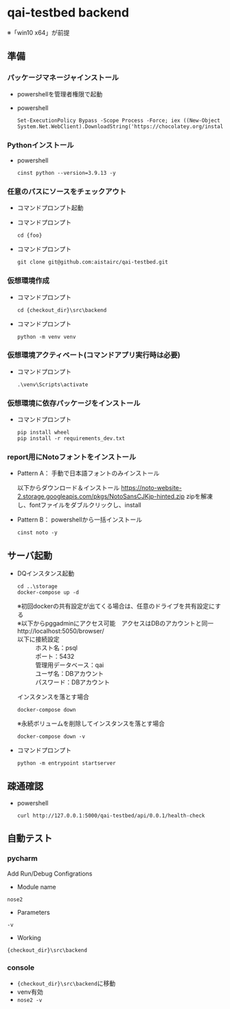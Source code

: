 # qai-testbed backend

※「win10 x64」が前提

## 準備

### パッケージマネージャインストール

* powershellを管理者権限で起動

* powershell
    ```
    Set-ExecutionPolicy Bypass -Scope Process -Force; iex ((New-Object System.Net.WebClient).DownloadString('https://chocolatey.org/install.ps1'))
    ```

### Pythonインストール

* powershell
    ```
    cinst python --version=3.9.13 -y
    ```

### 任意のパスにソースをチェックアウト

* コマンドプロンプト起動

* コマンドプロンプト
    ```
    cd {foo}
    ```

* コマンドプロンプト
    ```
    git clone git@github.com:aistairc/qai-testbed.git
    ```

### 仮想環境作成

* コマンドプロンプト
    ```
    cd {checkout_dir}\src\backend
    ```

* コマンドプロンプト
    ```
    python -m venv venv
    ```

### 仮想環境アクティベート(コマンドアプリ実行時は必要)

* コマンドプロンプト
    ```
    .\venv\Scripts\activate
    ```

### 仮想環境に依存パッケージをインストール

* コマンドプロンプト
    ```
    pip install wheel
    pip install -r requirements_dev.txt
    ```

### report用にNotoフォントをインストール

* Pattern A： 手動で日本語フォントのみインストール

    以下からダウンロード＆インストール
    https://noto-website-2.storage.googleapis.com/pkgs/NotoSansCJKjp-hinted.zip
    zipを解凍し、fontファイルをダブルクリックし、install
    
* Pattern B： powershellから一括インストール
    ```
    cinst noto -y
    ```

## サーバ起動

* DQインスタンス起動

    ```
    cd ..\storage
    docker-compose up -d
    ```
    ※初回dockerの共有設定が出てくる場合は、任意のドライブを共有設定にする  
    ※以下からpggadminにアクセス可能　アクセスはDBのアカウントと同一  
    http://localhost:5050/browser/  
    以下に接続設定  
　　　ホスト名：psql  
　　　ポート：5432  
　　　管理用データベース：qai  
　　　ユーザ名：DBアカウント  
　　　パスワード：DBアカウント  

    インスタンスを落とす場合
    ```
    docker-compose down
    ```

    ※永続ボリュームを削除してインスタンスを落とす場合
    ```
    docker-compose down -v
    ```

* コマンドプロンプト
    ```
    python -m entrypoint startserver
    ```

## 疎通確認

* powershell
    ``` 
    curl http://127.0.0.1:5000/qai-testbed/api/0.0.1/health-check
    ```

## 自動テスト

### pycharm

Add Run/Debug Configrations

* Module name

`nose2`

* Parameters

`-v`

* Working

`{checkout_dir}\src\backend`

### console

* `{checkout_dir}\src\backend`に移動
* venv有効
* `nose2 -v`
